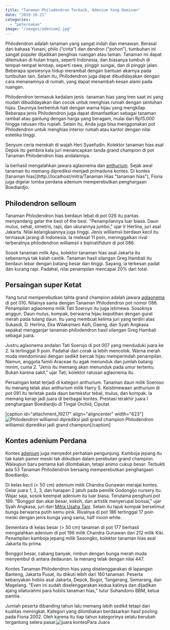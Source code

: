```yaml
---
title: "Tanaman Philodendron Terbaik, Adenium Yang Dominan"
date: "2019-10-21"
categories: 
  - "peternakan"
image: "/images/adenium2.jpg"
---
```


Philodendron adalah tanaman yang sangat indah dan menawan. Berasal dari bahasa Yunani, philo (“cinta”) dan dendron (“pohon”), tumbuhan ini sangat populer dijadikan penghias ruangan atau taman. Tanaman ini dapat ditemukan di hutan tropis, seperti Indonesia, dan biasanya tumbuh di tempat-tempat lembap, seperti rawa, pinggir sungai, dan di pinggir jalan. Beberapa spesiesnya hidup merambat dengan bantuan akarnya pada tumbuhan lain. Selain itu, Philodendron juga dapat dibudidayakan dengan cara menanamnya di rumah, yang dapat menambah kesan alami pada ruangan.

Philodendron termasuk kedalam jenis  tanaman hias yang tren saat ini yang mudah dibudidayakan dan cocok untuk menghias rumah dengan sentuhan hijau. Daunnya berbentuk hati dengan warna hijau yang mengkilap. Beberapa jenis Philodendron juga dapat dimanfaatkan sebagai tanaman rambat atau gantung dengan harga yang beragam, mulai dari Rp15.000 hingga ratusan ribu rupiah. Selain itu, Anda juga bisa menggunakan pot Philodendron untuk menghias interior rumah atau kantor dengan nilai estetika tinggi.

Senyum ceria merekah di wajah Heri Syaefudin. Kolektor tanaman hias asal Depok itu gembira kala juri menancapkan tanda grand champion di pot Tanaman Philodendron hias andalannya.

Ia berhasil mengalahkan jawara aglaonema dan [anthurium](http://localhost/mitra/topik/anthurium "anthurium"). Sejak awal tanaman itu memang diprediksi menjadi primadona kontes. Di kontes [tanaman hias](http://localhost/mitra/Tanaman Hias "tanaman hias"), Fiona juga digelar lomba perdana adenium memperebutkan penghargaan Boediardjo.

## Philodendron selloum

Tanaman Philodendron hias berdaun lebat di pot 026 itu pantas menyandang gelar the best of the best. "Penampilannya luar biasa. Daun mulus, sehat, simetris, rapi, dan ukurannya jumbo," ujar Ir Herlina, juri asal Jakarta. Nilai kelangkaannya juga tinggi. Jenis williamsii berdaun kecil itu termasuk jarang di Indonesia. Ia melesat 11 poin, meninggalkan rival terberatnya philodendron williamsii x bipinatifidum di pot 086.

Sosok tanaman milik Apu, kolektor tanaman hias asal Jakarta itu sebenarnya tak kalah cantik. Tanaman hasil silangan Greg Hambali itu berdaun lebar dengan batang besar dan tinggi. Sayang, ia terkesan padat dan kurang rapi. Padahal, nilai penampilan mencapai 20% dari total.

## Persaingan super Ketat

Yang turut memperebutkan tahta grand champion adalah jawara [aglaonema](http://localhost/mitra/topik/aglaonema "aglaonema") di pot 010. Nilainya sama dengan Tanaman Philodendron pot nomor 086. Penampilan aglaonema milik Tati Soeroyo itu juga istimewa. Sosoknya anggun. Daun mulus, kompak, berwarna hijau keputihan dengan gurat merah pada tulang daun. Itu yang membuat kelima juri yang terdiri atas Sukasdi, D. Herlina, Eka Wilaksmani Asih, Daeng, dan Syah Angkasa sepakat mengganjar tanaman philodendron hasil silangan Greg Hambali sebagai juara.

Justru aglaonema andalan Tati Soerojo di pot 007 yang menduduki juara ke 2. Ia tertinggal 9 poin. Padahal dari corak ia lebih mencolok. Warna merah muda mendominasi dengan sedikit bercak hijau memperindah penampilan. Namun, anggota famili Araceae itu agak menunduk dan jumlah batang minim, cuma 2. "Jenis itu memang akan menunduk pada umur tertentu. Bukan karena sakit," ujar Tati, kolektor ratusan aglaonema itu.

Persaingan ketat terjadi di kategori anthurium. Tanaman daun milik Soeroso itu menang telak atas anthurium milik Harry S. Keistimewaan anthurium di pot 091 itu terletak pada daun bertekstur tebal, mulus, dan kompak. Ia memang kerap jadi juara di berbagai kontes. Prestasi terakhir juara I penghargaan Boediardjo di Tingal Orchid, Ciputat.

\[caption id="attachment\_19217" align="aligncenter" width="623"\]![Philodendron williamsii diprediksi jadi grand champion](/images/adenium_2.jpg) Philodendron williamsii diprediksi jadi grand champion\[/caption\]

## Kontes adenium Perdana

Kontes [adenium](http://localhost/mitra/topik/adenium "adenium") juga menyedot perhatian pengunjung. Kamboja jepang itu tak kalah pamor meski tak diikutkan dalam perebutan grand champion. Walaupun baru pertama kali dilombakan, tetapi animo cukup besar. Terbukti ada 53 Tanaman Philodendron bersaing memperebutkan penghargaan Boediardjo.

Di kelas kecil (< 50 cm) adenium milik Chandra Gunawan merajai kontes. Gelar juara 1, 2, 3, dan harapan 2 jatuh pada pemilik Godongijo nursery itu. Wajar saja, sosok keempat adenium itu luar biasa. Terutama penghuni pot 189. "Bonggol dan akar besar, kokoh, dan artistik menyerupai bonsai," ujar Syah Angkasa, juri dari [Mitra Usaha Tani](http://localhost/mitra). Selain itu tajuk kompak berselimut bunga berwarna putih semu pink. Rivalnya di pot 186 tertinggal 17 poin meski dengan jenis bunga yang sama, half moon white.

Sementara di kelas besar (> 50 cm) tanaman di pot 177 berhasil mengalahkan adenium di pot 196 milik Chandra Gunawan dan 212 milik Kiki. Penampilan kamboja jepang milik Sasongko, kolektor tanaman hias asal Jakarta itu prima.

Bonggol besar, cabang banyak, rimbun dengan bunga merah muda menyembul di antara dedaunan. Ia menang telak dengan nilai 447.

Kontes Tanaman Philodendron hias yang diselenggarakan di lapangan Banteng, Jakarta Pusat, itu diikuti lebih dari 160 tanaman. Peserta kebanyakan hobiis asal Jakarta, Depok, Bogor, Tangerang, Semarang, dan Magelang. "Even ini sudah diselenggarakan kedua kalinya dan dijadikan ajang silaturahmi para hobiis tanaman hias," tutur Suhandono BBM, ketua panitia.

Jumlah peserta dibanding tahun lalu memang lebih sedikit tetapi dari kualitas meningkat. Kategori yang dilombakan berdasarkan hasil pooling pada Fiona 2002. Oleh karena itu tiap tahun kategorinya selalu berubah tergantung selera pasar.![juara kontes](/images/juara.jpg "Nama pemenang kontes")Para Juara
